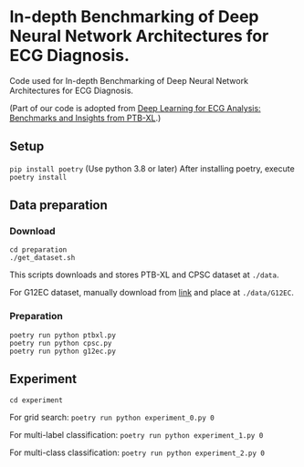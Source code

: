 # In-depth Benchmarking of Deep Neural Network Architectures for ECG Diagnosis.

Code used for In-depth Benchmarking of Deep Neural Network Architectures for ECG Diagnosis.

(Part of our code is adopted from [Deep Learning for ECG Analysis: Benchmarks and Insights from PTB-XL](https://github.com/helme/ecg_ptbxl_benchmarking).)

## Setup

`pip install poetry`
(Use python 3.8 or later)
After installing poetry, execute
`poetry install`

## Data preparation

### Download
```
cd preparation
./get_dataset.sh
```
This scripts downloads and stores PTB-XL and CPSC dataset at `./data`.

For G12EC dataset, manually download from [link](https://www.kaggle.com/bjoernjostein/georgia-12lead-ecg-challenge-database/metadata) and place at `./data/G12EC`.

### Preparation

```
poetry run python ptbxl.py
poetry run python cpsc.py
poetry run python g12ec.py
```

## Experiment

```
cd experiment
```

For grid search: `poetry run python experiment_0.py 0`

For multi-label classification: `poetry run python experiment_1.py 0`

For multi-class classification: `poetry run python experiment_2.py 0`
